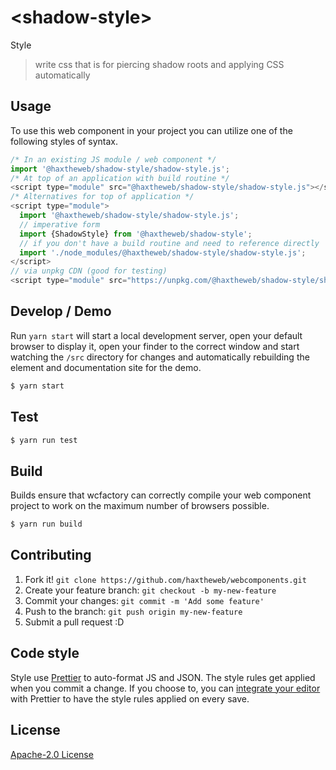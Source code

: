 # &lt;shadow-style&gt;

Style
> write css that is for piercing shadow roots and applying CSS automatically

## Usage
To use this web component in your project you can utilize one of the following styles of syntax.

```js
/* In an existing JS module / web component */
import '@haxtheweb/shadow-style/shadow-style.js';
/* At top of an application with build routine */
<script type="module" src="@haxtheweb/shadow-style/shadow-style.js"></script>
/* Alternatives for top of application */
<script type="module">
  import '@haxtheweb/shadow-style/shadow-style.js';
  // imperative form
  import {ShadowStyle} from '@haxtheweb/shadow-style';
  // if you don't have a build routine and need to reference directly
  import './node_modules/@haxtheweb/shadow-style/shadow-style.js';
</script>
// via unpkg CDN (good for testing)
<script type="module" src="https://unpkg.com/@haxtheweb/shadow-style/shadow-style.js"></script>
```

## Develop / Demo
Run `yarn start` will start a local development server, open your default browser to display it, open your finder to the correct window and start watching the `/src` directory for changes and automatically rebuilding the element and documentation site for the demo.
```bash
$ yarn start
```

## Test

```bash
$ yarn run test
```

## Build
Builds ensure that wcfactory can correctly compile your web component project to
work on the maximum number of browsers possible.
```bash
$ yarn run build
```

## Contributing

1. Fork it! `git clone https://github.com/haxtheweb/webcomponents.git`
2. Create your feature branch: `git checkout -b my-new-feature`
3. Commit your changes: `git commit -m 'Add some feature'`
4. Push to the branch: `git push origin my-new-feature`
5. Submit a pull request :D

## Code style

Style  use [Prettier][prettier] to auto-format JS and JSON.  The style rules get applied when you commit a change.  If you choose to, you can [integrate your editor][prettier-ed] with Prettier to have the style rules applied on every save.

[prettier]: https://github.com/prettier/prettier/
[prettier-ed]: https://github.com/prettier/prettier/#editor-integration
[polyserve]: https://github.com/Polymer/polyserve
[web-component-tester]: https://github.com/Polymer/web-component-tester

## License
[Apache-2.0 License](http://opensource.org/licenses/Apache-2.0)